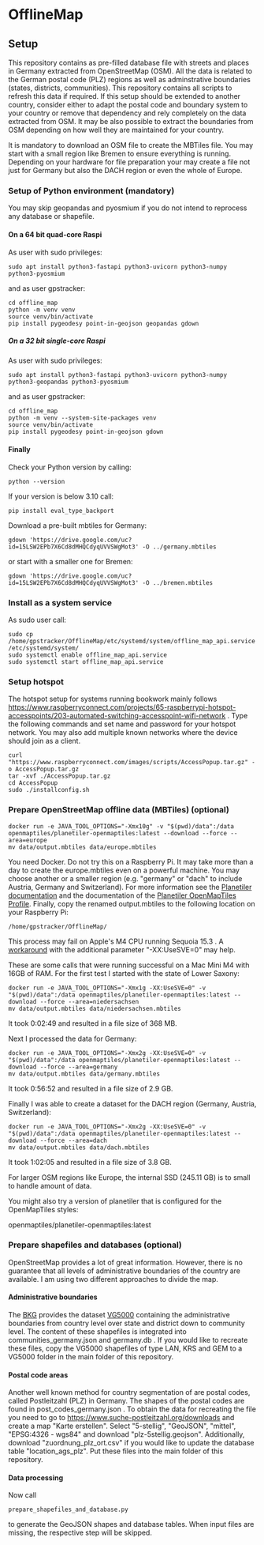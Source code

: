 # OfflineMap

## Setup
This repository contains as pre-filled database file with streets and places in Germany extracted from OpenStreetMap (OSM).
All the data is related to the German postal code (PLZ) regions as well as adminstrative boundaries (states, districts, communities).
This repository contains all scripts to refresh this data if required.
If this setup should be extended to another country, consider either to adapt the postal code and boundary system to your country or remove that dependency and rely completely on the data extracted from OSM. It may be also possible to extract the boundaries from OSM depending on how well they are maintained for your country.

It is mandatory to download an OSM file to create the MBTiles file.
You may start with a small region like Bremen to ensure everything is running.
Depending on your hardware for file preparation your may create a file not just for Germany but also the DACH region or even the whole of Europe.

### Setup of Python environment (mandatory)
You may skip geopandas and pyosmium if you do not intend to reprocess any
database or shapefile.
#### On a 64 bit quad-core Raspi
As user with sudo privileges:
```
sudo apt install python3-fastapi python3-uvicorn python3-numpy python3-pyosmium
```
and as user gpstracker:
```
cd offline_map
python -m venv venv
source venv/bin/activate
pip install pygeodesy point-in-geojson geopandas gdown
```
##### On a 32 bit single-core Raspi
As user with sudo privileges:
```
sudo apt install python3-fastapi python3-uvicorn python3-numpy python3-geopandas python3-pyosmium
```
and as user gpstracker:
```
cd offline_map
python -m venv --system-site-packages venv
source venv/bin/activate
pip install pygeodesy point-in-geojson gdown
```
#### Finally
Check your Python version by calling:
```
python --version
```
If your version is below 3.10 call:
```
pip install eval_type_backport
```
Download a pre-built mbtiles for Germany:
```
gdown 'https://drive.google.com/uc?id=15LSW2EPb7X6Cd8dMHQCdyqUVVSWgMot3' -O ../germany.mbtiles
```
or start with a smaller one for Bremen:
```
gdown 'https://drive.google.com/uc?id=15LSW2EPb7X6Cd8dMHQCdyqUVVSWgMot3' -O ../bremen.mbtiles
```
### Install as a system service
As sudo user call:
```
sudo cp /home/gpstracker/OfflineMap/etc/systemd/system/offline_map_api.service /etc/systemd/system/
sudo systemctl enable offline_map_api.service 
sudo systemctl start offline_map_api.service 
```
### Setup hotspot
The hotspot setup for systems running bookwork mainly follows https://www.raspberryconnect.com/projects/65-raspberrypi-hotspot-accesspoints/203-automated-switching-accesspoint-wifi-network
.
Type the following commands and set name and password for your hotspot
network.
You may also add multiple known networks where the device should join as a
client.
```
curl "https://www.raspberryconnect.com/images/scripts/AccessPopup.tar.gz" -o AccessPopup.tar.gz
tar -xvf ./AccessPopup.tar.gz
cd AccessPopup
sudo ./installconfig.sh
```
### Prepare OpenStreetMap offline data (MBTiles) (optional)
```
docker run -e JAVA_TOOL_OPTIONS="-Xmx10g" -v "$(pwd)/data":/data openmaptiles/planetiler-openmaptiles:latest --download --force --area=europe
mv data/output.mbtiles data/europe.mbtiles
```
You need Docker. Do not try this on a Raspberry Pi. It may take more than a day to create the europe.mbtiles even on a powerful machine. You may choose another or a
smaller region (e.g. "germany" or "dach" to include Austria, Germany and Switzerland).
For more information see the
[Planetiler documentation](https://github.com/onthegomap/planetiler)
and the documentation of the [Planetiler OpenMapTiles
Profile](https://github.com/openmaptiles/planetiler-openmaptiles).
Finally, copy the renamed output.mbtiles to the following location on your Raspberry Pi:
```
/home/gpstracker/OfflineMap/
```

This process may fail on Apple's M4 CPU running Sequoia 15.3 .
A [workaround](https://github.com/corretto/corretto-21/issues/85) with the additional parameter "-XX:UseSVE=0" may help.

These are some calls that were running successful on a Mac Mini M4 with 16GB of RAM.
For the first test I started with the state of Lower Saxony:
```
docker run -e JAVA_TOOL_OPTIONS="-Xmx1g -XX:UseSVE=0" -v "$(pwd)/data":/data openmaptiles/planetiler-openmaptiles:latest --download --force --area=niedersachsen
mv data/output.mbtiles data/niedersachsen.mbtiles
```
It took 0:02:49 and resulted in a file size of 368 MB. 

Next I processed the data for Germany:
```
docker run -e JAVA_TOOL_OPTIONS="-Xmx2g -XX:UseSVE=0" -v "$(pwd)/data":/data openmaptiles/planetiler-openmaptiles:latest --download --force --area=germany
mv data/output.mbtiles data/germany.mbtiles
```
It took 0:56:52 and resulted in a file size of 2.9 GB.

Finally I was able to create a dataset for the DACH region (Germany, Austria, Switzerland):
```
docker run -e JAVA_TOOL_OPTIONS="-Xmx2g -XX:UseSVE=0" -v "$(pwd)/data":/data openmaptiles/planetiler-openmaptiles:latest --download --force --area=dach
mv data/output.mbtiles data/dach.mbtiles
```
It took 1:02:05 and resulted in a file size of 3.8 GB.

For larger OSM regions like Europe, the internal SSD (245.11 GB) is to small to handle amount of data.

You might also try a version of planetiler that is configured for the
OpenMapTiles styles:

openmaptiles/planetiler-openmaptiles:latest

### Prepare shapefiles and databases (optional)
OpenStreetMap provides a lot of great information.
However, there is no guarantee that all levels of administrative boundaries of the country are available.
I am using two different approaches to divide the map.
#### Administrative boundaries
The [BKG](https://www.bkg.bund.de) provides the dataset [VG5000](https://gdz.bkg.bund.de/index.php/default/open-data/verwaltungsgebiete-1-5-000-000-stand-01-01-vg5000-01-01.html) containing the administrative boundaries from country level over state and district down to community level.
The content of these shapefiles is integrated into communities_germany.json and germany.db .
If you would like to recreate these files, copy the VG5000 shapefiles of type LAN, KRS and GEM to a VG5000 folder in the main folder of this repository.
#### Postal code areas
Another well known method for country segmentation of are postal codes, called Postleitzahl (PLZ) in Germany.
The shapes of the postal codes are found in post_codes_germany.json .
To obtain the data for recreating the file you need to go to https://www.suche-postleitzahl.org/downloads and create a map "Karte erstellen".
Select "5-stellig", "GeoJSON", "mittel", "EPSG:4326 - wgs84" and download "plz-5stellig.geojson".
Additionally, download "zuordnung_plz_ort.csv" if you would like to update the database table "location_ags_plz".
Put these files into the main folder of this repository.
#### Data processing
Now call
```
prepare_shapefiles_and_database.py
```
to generate the GeoJSON shapes and database tables.
When input files are missing, the respective step will be skipped.
